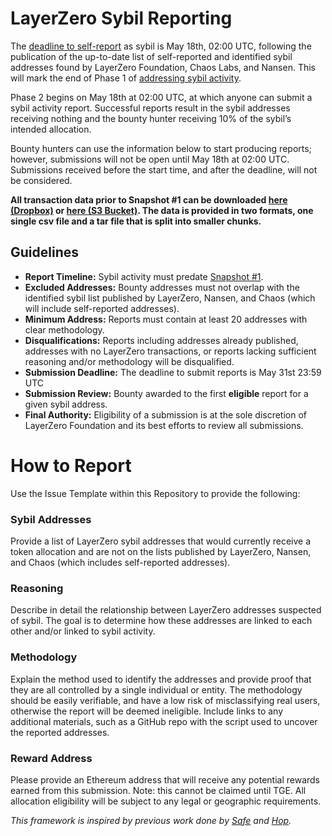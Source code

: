 # LayerZero Sybil Reporting

The [deadline to self-report](https://sybil.layerzero.network/) as sybil is May 18th, 02:00 UTC, following the publication of the up-to-date list of self-reported and identified sybil addresses found by LayerZero Foundation, Chaos Labs, and Nansen. This will mark the end of Phase 1 of [addressing sybil activity](https://medium.com/layerzero-official/addressing-sybil-activity-a2f92218ddd3). 

Phase 2 begins on May 18th at 02:00 UTC, at which anyone can submit a sybil activity report. Successful reports result in the sybil addresses receiving nothing and the bounty hunter receiving 10% of the sybil’s intended allocation. 

Bounty hunters can use the information below to start producing reports; however, submissions will not be open until May 18th at 02:00 UTC. Submissions received before the start time, and after the deadline, will not be considered.

**All transaction data prior to Snapshot #1 can be downloaded [here (Dropbox)](https://www.dropbox.com/scl/fo/m0ji3zbmbockvqkyl9353/ALYUg0-rLU2fuDMSd9nuB34?rlkey=kdu7zf877k919c34t754nxerc&st=qz5cfa1n&dl=0) or [here (S3 Bucket)](https://layerzerodataset.s3.us-east-2.amazonaws.com/snapshot1_transactions.csv.gz). The data is provided in two formats, one single csv file and a tar file that is split into smaller chunks.**

## Guidelines

- **Report Timeline:** Sybil activity must predate [Snapshot #1](https://twitter.com/LayerZero_Labs/status/1785821562475839843).
- **Excluded Addresses:** Bounty addresses must not overlap with the identified sybil list published by LayerZero, Nansen, and Chaos (which will include self-reported addresses). 
- **Minimum Address:** Reports must contain at least 20 addresses with clear methodology.
- **Disqualifications:** Reports including addresses already published, addresses with no LayerZero transactions, or reports lacking sufficient reasoning and/or methodology will be disqualified. 
- **Submission Deadline:** The deadline to submit reports is May 31st 23:59 UTC
- **Submission Review:** Bounty awarded to the first **eligible** report for a given sybil address.
- **Final Authority:** Eligibility of a submission is at the sole discretion of LayerZero Foundation and its best efforts to review all submissions.


# How to Report

Use the Issue Template within this Repository to provide the following:

### Sybil Addresses
Provide a list of LayerZero sybil addresses that would currently receive a token allocation and are not on the lists published by LayerZero, Nansen, and Chaos (which includes self-reported addresses).
### Reasoning 
Describe in detail the relationship between LayerZero addresses suspected of sybil. The goal is to determine how these addresses are linked to each other and/or linked to sybil activity. 
### Methodology 
Explain the method used to identify the addresses and provide proof that they are all controlled by a single individual or entity. The methodology should be easily verifiable, and have a low risk of misclassifying real users, otherwise the report will be deemed ineligible. Include links to any additional materials, such as a GitHub repo with the script used to uncover the reported addresses.
### Reward Address
Please provide an Ethereum address that will receive any potential rewards earned from this submission. Note: this cannot be claimed until TGE. All allocation eligibility will be subject to any legal or geographic requirements.


*This framework is inspired by previous work done by [Safe](https://github.com/safe-global/safe-user-allocation-reports/) and [Hop](https://github.com/hop-protocol/hop-airdrop).* 

